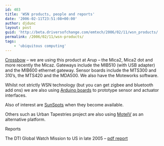 ```yaml
---
id: 403
title: 'WSN products, people and reports'
date: '2006-02-11T23:51:08+00:00'
author: djdunc
layout: post
guid: 'http://beta.driversofchange.com/emtech/2006/02/11/wsn_products/'
permalink: /2006/02/11/wsn-products/
tags:
    - 'ubiquitous computing'
---
```


[Crossbow](http://www.xbow.com/) – we are using this product at Arup – the Mica2, Mica2 dot and more recently the Micaz. Gateways include the MIB510 (with USB adapter) and the MIB600 ethernet gateway. Sensor boards include the MTS300 and 310’s, the MTS420 and the MDA500. We also have the Moteworks software.

Whilst not strictly WSN technology (but you can get zigbee and bluetooth add ons) we are also using [Arduino boards](http://www.arduino.cc/) to prototype sensor and actuator interfaces.

Also of interest are [SunSpots](http://www.sunspotworld.com/about.php) when they become available.

Others such as Urban Tapestries project are also using [MoteIV](http://www.moteiv.com/) as an alternative platform.

Reports

The DTI Global Watch Mission to US in late 2005 – [pdf report](http://www.ist-runes.org/docs/brochures/DTI_Globalwatch_mission.pdf)